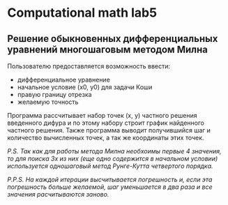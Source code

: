 # Computational math lab5
## Решение обыкновенных дифференциальных уравнений многошаговым методом Милна

Пользователю предоставляется возможность ввести:
+ дифференциальное уравнение
+ начальное условие (x0, y0) для задачи Коши
+ правую границу отрезка
+ желаемую точность

Программа рассчитывает набор точек (x, y) частного решения введенного дифура и по этому набору строит график найденного частного решения.
Также программа выводит получившийся шаг и количество вычисленных точек, а так же координаты этих точек.

*P.S. Так как для работы метода Милна необхоимы первые 4 значения, то для поиска 3х из них (еще одно содержится в начальном условии) используется одношаговый метод Рунге-Кутта четвертого порядка.*

*P.P.S. На каждой итерации высчитывается погрешность и, если эта погрешность больше желаемой, шаг уменьшается в два раза и все значения расчитываются заново.*
